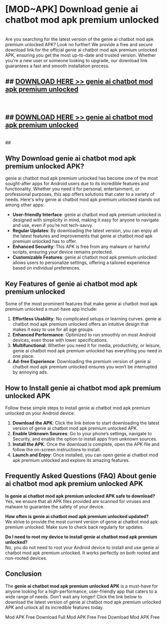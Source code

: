 # [MOD~APK] Download genie ai chatbot mod apk premium unlocked
<br>
Are you searching for the latest version of the genie ai chatbot mod apk premium unlocked APK? Look no further! We provide a free and secure download link for the official genie ai chatbot mod apk premium unlocked APK, ensuring you get the most up-to-date and trusted version. Whether you're a new user or someone looking to upgrade, our download link guarantees a fast and smooth installation process.


## ##  [DOWNLOAD HERE >> genie ai chatbot mod apk premium unlocked](http://onlypremium.site?src=git_dudungsodek_3_11_16&title=genie_ai_chatbot_mod_apk_premium_unlocked)
  <br>

##  ## [DOWNLOAD HERE >> genie ai chatbot mod apk premium unlocked](http://onlypremium.site?src=git_dudungsodek_3_11_16&title=genie_ai_chatbot_mod_apk_premium_unlocked)
  <br>
  ##



## Why Download genie ai chatbot mod apk premium unlocked APK?

genie ai chatbot mod apk premium unlocked has become one of the most sought-after apps for Android users due to its incredible features and functionality. Whether you need it for personal, entertainment, or professional purposes, this app offers solutions that cater to a variety of needs. Here's why genie ai chatbot mod apk premium unlocked stands out among other apps:

- **User-friendly Interface**: genie ai chatbot mod apk premium unlocked is designed with simplicity in mind, making it easy for anyone to navigate and use, even if you’re not tech-savvy.
- **Regular Updates**: By downloading the latest version, you can enjoy all the latest features and improvements that genie ai chatbot mod apk premium unlocked has to offer.
- **Enhanced Security**: This APK is free from any malware or harmful scripts, ensuring your device remains protected.
- **Customizable Features**: genie ai chatbot mod apk premium unlocked allows users to personalize settings, offering a tailored experience based on individual preferences.

## Key Features of genie ai chatbot mod apk premium unlocked

Some of the most prominent features that make genie ai chatbot mod apk premium unlocked a must-have app include:

1. **Effortless Usability**: No complicated setups or learning curves. genie ai chatbot mod apk premium unlocked offers an intuitive design that makes it easy to use for all age groups.
2. **Enhanced Performance**: Optimized to run smoothly on most Android devices, even those with lower specifications.
3. **Multifunctional**: Whether you need it for media, productivity, or leisure, genie ai chatbot mod apk premium unlocked has everything you need in one place.
4. **Ad-free Experience**: Downloading the premium version of genie ai chatbot mod apk premium unlocked ensures you won’t be interrupted by annoying ads.

## How to Install genie ai chatbot mod apk premium unlocked APK

Follow these simple steps to install genie ai chatbot mod apk premium unlocked on your Android device:

1. **Download the APK**: Click the link below to start downloading the latest version of genie ai chatbot mod apk premium unlocked APK.
2. **Enable Unknown Sources**: Go to your phone’s settings, navigate to Security, and enable the option to install apps from unknown sources.
3. **Install the APK**: Once the download is complete, open the APK file and follow the on-screen instructions to install.
4. **Launch and Enjoy**: Once installed, you can open genie ai chatbot mod apk premium unlocked and explore its amazing features.

## Frequently Asked Questions (FAQ) About genie ai chatbot mod apk premium unlocked APK

**Is genie ai chatbot mod apk premium unlocked APK safe to download?**  
Yes, we ensure that all APK files provided are scanned for viruses and malware to guarantee the safety of your device.

**How often is genie ai chatbot mod apk premium unlocked updated?**  
We strive to provide the most current version of genie ai chatbot mod apk premium unlocked. Make sure to check back regularly for updates.

**Do I need to root my device to install genie ai chatbot mod apk premium unlocked?**  
No, you do not need to root your Android device to install and use genie ai chatbot mod apk premium unlocked. It works perfectly on both rooted and non-rooted devices.

## Conclusion

The **genie ai chatbot mod apk premium unlocked APK** is a must-have for anyone looking for a high-performance, user-friendly app that caters to a wide range of needs. Don’t wait any longer! Click the link below to download the latest version of genie ai chatbot mod apk premium unlocked APK and unlock all its incredible features today.

 Mod APK Free
Download Full  Mod APK Free
Free Download  Mod APK Free

